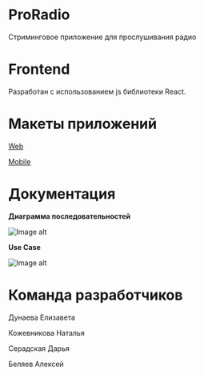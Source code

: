 # ProRadio
Стриминговое приложение для прослушивания радио

# Frontend
Разработан с использованием js библиотеки React.

# Макеты приложений
[Web](https://www.figma.com/proto/c8IVlrRqVhSjJ5FQoX2Ojb/ProRadio?node-id=27%3A32&scaling=min-zoom&page-id=27%3A31&starting-point-node-id=27%3A32)

[Mobile](https://www.figma.com/proto/c8IVlrRqVhSjJ5FQoX2Ojb/ProRadio?node-id=215%3A2&scaling=scale-down&page-id=0%3A1&starting-point-node-id=215%3A2&show-proto-sidebar=1)

# Документация
**Диаграмма последовательностей**

![Image alt]([https://github.com/Seradskya/ProRadioBack/blob/master/Диагр.jpg](https://drive.google.com/drive/folders/1TX_KH4fH-SL6eQmQ0148B2Q0Wa7usUto))

**Use Case**

![Image alt](https://github.com/Seradskya/ProRadioBack/blob/master/Use%20case.jpg)

# Команда разработчиков
Дунаева Елизавета

Кожевникова Наталья

Серадская Дарья

Беляев Алексей
